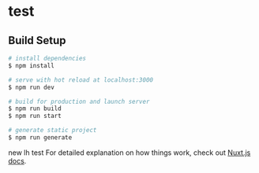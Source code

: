 # test

## Build Setup

```bash
# install dependencies
$ npm install

# serve with hot reload at localhost:3000
$ npm run dev

# build for production and launch server
$ npm run build
$ npm run start

# generate static project
$ npm run generate
```
new lh test
For detailed explanation on how things work, check out [Nuxt.js docs](https://nuxtjs.org).
